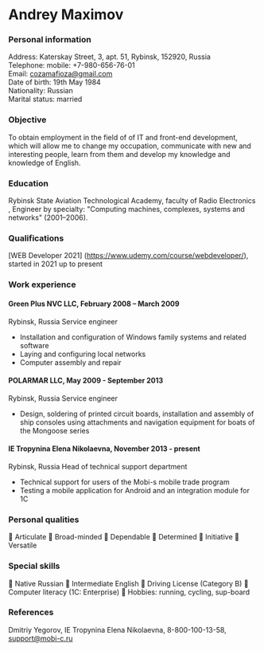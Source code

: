 # Andrey Maximov

### Personal information

Address: Katerskay Street, 3, apt. 51, Rybinsk, 152920, Russia  
Telephone: mobile: +7-980-656-76-01  
Email: cozamafioza@gmail.com  
Date of birth: 19th May 1984  
Nationality: Russian  
Marital status: married

### Objective

To obtain employment in the field of of IT and front-end development, which will allow me to change my occupation, communicate with new and interesting people, learn from them and develop my knowledge and knowledge of English.

### Education

Rybinsk State Aviation Technological Academy, faculty of Radio Electronics , Engineer by specialty: "Computing machines, complexes, systems and networks" (2001–2006).

### Qualifications

[WEB Developer 2021] (https://www.udemy.com/course/webdeveloper/), started in 2021 up to present

### Work experience

#### Green Plus NVC LLC, February 2008 – March 2009

Rybinsk, Russia
Service engineer

- Installation and configuration of Windows family systems and related software
- Laying and configuring local networks
- Computer assembly and repair

#### POLARMAR LLC, May 2009 - September 2013

Rybinsk, Russia
Service engineer

- Design, soldering of printed circuit boards, installation and assembly of ship consoles using attachments and navigation equipment for boats of the Mongoose series

#### IE Tropynina Elena Nikolaevna, November 2013 - present

Rybinsk, Russia
Head of technical support department

- Technical support for users of the Mobi-s mobile trade program
- Testing a mobile application for Android and an integration module for 1C

### Personal qualities

 Articulate
 Broad-minded
 Dependable
 Determined
 Initiative
 Versatile

### Special skills

 Native Russian
 Intermediate English
 Driving License (Category B)
 Computer literacy (1C: Enterprise)
 Hobbies: running, cycling, sup-board

### References

Dmitriy Yegorov, IE Tropynina Elena Nikolaevna, 8-800-100-13-58, support@mobi-c.ru

